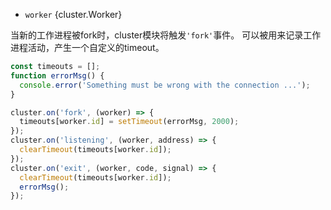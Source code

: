 <!-- YAML
added: v0.7.0
-->

* `worker` {cluster.Worker}

当新的工作进程被fork时，cluster模块将触发`'fork'`事件。
可以被用来记录工作进程活动，产生一个自定义的timeout。

```js
const timeouts = [];
function errorMsg() {
  console.error('Something must be wrong with the connection ...');
}

cluster.on('fork', (worker) => {
  timeouts[worker.id] = setTimeout(errorMsg, 2000);
});
cluster.on('listening', (worker, address) => {
  clearTimeout(timeouts[worker.id]);
});
cluster.on('exit', (worker, code, signal) => {
  clearTimeout(timeouts[worker.id]);
  errorMsg();
});
```

